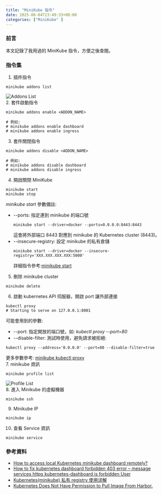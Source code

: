 ```yaml
---
title: "MiniKube 指令"
date: 2025-06-04T23:49:33+08:00
categories: ["MiniKube" ]
---
```

### 前言
本文記錄了我用過的 MiniKube 指令，方便之後查閱。

### 指令集
1. 插件指令
```shell
minikube addons list
```
![Addons List](/images/20250604/1.jpg "addons_list")  
2. 套件啟動指令
```shell
minikube addons enable <ADDON_NAME>

# 例如:
# minikube addons enable dashboard
# minikube addons enable ingress
```
3. 套件關閉指令
```shell
minikube addons disable <ADDON_NAME>

# 例如:
# minikube addons disable dashboard
# minikube addons disable ingress
```
4. 開啟關閉 MiniKube
```shell
minikube start
minikube stop
```
*minikube start* 參數備註:
 - --ports: 指定連到 minikube 的端口號
	```shell
	minikube start --driver=docker --ports=0.0.0.0:8443:8443
	```
	這會將外部端口 8443 對應到 minikube 的 Kubernetes cluster (8443)。
 - --insecure-registry: 設定 minikube 的私有倉儲
	```shell
	minikube start --driver=docker --insecure-registry='XXX.XXX.XXX.XXX:5000'
	```
	詳細指令參考:[minikube start](https://minikube.sigs.k8s.io/docs/commands/start/)  
5. 刪除 minikube cluster
```shell
minikube delete
```
6. 啟動 kubernetes API 伺服器，開啟 port 讓外部連接
```shell
kubectl proxy
# Starting to serve on 127.0.0.1:8001
```
可能會用到的參數:  
- --port: 指定開放的端口號，如: *kubectl proxy --port=80*
- --disable-filter: 測試時使用，避免請求被拒絕:
```shell
kubectl proxy --address='0.0.0.0' --port=80 --disable-filter=true
```
更多參數參考: [minikube kubectl proxy](https://kubernetes.kansea.com/docs/user-guide/kubectl/kubectl_proxy/)  
7. minikube 資訊
```shell
minikube profile list
```
![Profile List](/images/20250604/2.jpg "profile_list")  
8. 進入 Minikube 的虛擬機器
```shell
minikube ssh
```
9. Minikube IP
```shell
minikube ip
```
10. 查看 Service 資訊
```shell
minikube service 
```
### 參考資料
- [How to access local Kubernetes minikube dashboard remotely?](https://stackoverflow.com/questions/47173463/how-to-access-local-kubernetes-minikube-dashboard-remotely)  
- [How to fix kubernetes dashboard forbidden 403 error – message services https kubernetes-dashboard is forbidden User](https://jhooq.com/message-services-https-kubernetes-dashboard-is-forbidden-user/)  
- [Kubernetes(minikube) 私有 registry 使用详解](https://zhuanlan.zhihu.com/p/261722859)  
- [Kubernetes Does Not Have Permission to Pull Image From Harbor.](https://faun.pub/kubernetes-does-not-have-permission-to-pull-image-from-harbor-1bc2e2781882)  